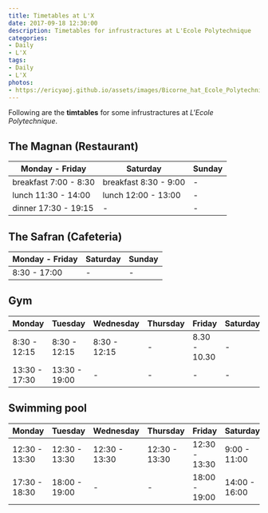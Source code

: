```yaml
---
title: Timetables at L'X
date: 2017-09-18 12:30:00
description: Timetables for infrustractures at L'Ecole Polytechnique
categories:
- Daily
- L'X
tags:
- Daily
- L'X
photos:
- https://ericyaoj.github.io/assets/images/Bicorne_hat_Ecole_Polytechnique.jpg
---
```


Following are the **timtables** for some infrustractures at *L'Ecole Polytechnique*.

## The Magnan (Restaurant)

| Monday - Friday | Saturday | Sunday |
| --- | --- | --- |
| breakfast 7:00 - 8:30 | breakfast 8:30 - 9:00 | - |
| lunch 11:30 - 14:00 | lunch 12:00 - 13:00 | - |
| dinner 17:30 - 19:15 | - | - |

## The Safran (Cafeteria)

| Monday - Friday | Saturday | Sunday |
| --- | --- | --- |
| 8:30 - 17:00 | - | - |

## Gym

| Monday | Tuesday | Wednesday | Thursday | Friday | Saturday | Sunday |
| --- | --- | --- | --- | --- | --- | --- |
| 8:30 - 12:15 | 8:30 - 12:15 | 8:30 - 12:15 | - | 8.30 - 10.30 | - | - |
| 13:30 - 17:30 | 13:30 - 19:00 | - | - | - | - | - |

## Swimming pool

| Monday | Tuesday | Wednesday | Thursday | Friday | Saturday | Sunday |
| --- | --- | --- | --- | --- | --- | --- |
| 12:30 - 13:30 | 12:30 - 13:30 | 12:30 - 13:30 | 12:30 - 13:30 | 12:30 - 13:30 | 9:00 - 11:00 | - |
| 17:30 - 18:30 | 18:00 - 19:00 | - | - | 18:00 - 19:00 | 14:00 - 16:00 | - |